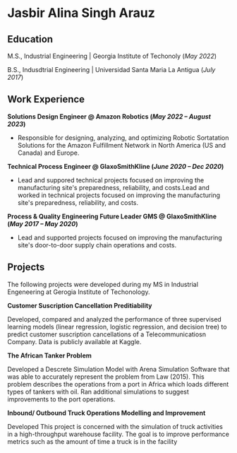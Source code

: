 # Jasbir Alina Singh Arauz

## Education
M.S., Industrial Engineering | Georgia Institute of Techonoly (_May 2022_)

B.S., Indusdtrial Engineering | Universidad Santa Maria La Antigua (_July 2017_)

## Work Experience
**Solutions Design Engineer @ Amazon Robotics (_May 2022 – August 2023_)**
- Responsible for designing, analyzing, and optimizing Robotic Sortatation Solutions for the Amazon Fulfillment Network in North America (US and Canada) and Europe.

**Technical Process Engineer @ GlaxoSmithKline (_June 2020 – Dec 2020_)**
- Lead and suppored technical projects focused on improving the manufacturing site's preparedness, reliability, and costs.Lead and worked in technical projects focused on improving the manufacturing site's preparedness, reliability, and costs.

**Process & Quality Engineering Future Leader GMS @ GlaxoSmithKline (_May 2017 – May 2020_)**
- Lead and supported projects focused on improving the manufacturing site's door-to-door supply chain operations and costs.

## Projects

The following projects were developed during my MS in Industrial Engeneering at Gerogia Institute of Techonology.

**Customer Suscription Cancellation Preditiability** 

Developed, compared and analyzed the performance of three supervised learning models (linear regression, logistic regression, and decision tree) to predict customer suscription cancellations of a Telecommunicatiosn Company. Data is publicly available at Kaggle.

**The African Tanker Problem**

Developed a Descrete Simulation Model with Arena Simulation Software that was able to accurately represent the problem from Law (2015). This problem describes the operations from a port in Africa which loads different types of tankers with oil. Ran additional simulations to suggest improvements to the port operations.

**Inbound/ Outbound Truck Operations Modelling and Improvement**

Developed This project is concerned with the simulation of truck activities in a high-throughput warehouse facility. The goal is to improve
performance metrics such as the amount of time a truck is in the
facility
